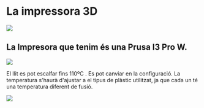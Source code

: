 # La impressora 3D

![](img/Impressora%203D2.png)

## La Impresora que tenim és una Prusa I3 Pro W.

![](img/2022-12-15-16-42-25.png)

El llit es pot escalfar fins 110ºC . Es pot canviar en la configuració. La temperatura s'haurà d'ajustar a el tipus de plàstic utilitzat, ja que cada un té una temperatura diferent de fusió.

![](img/2022-12-15-16-43-10.png)